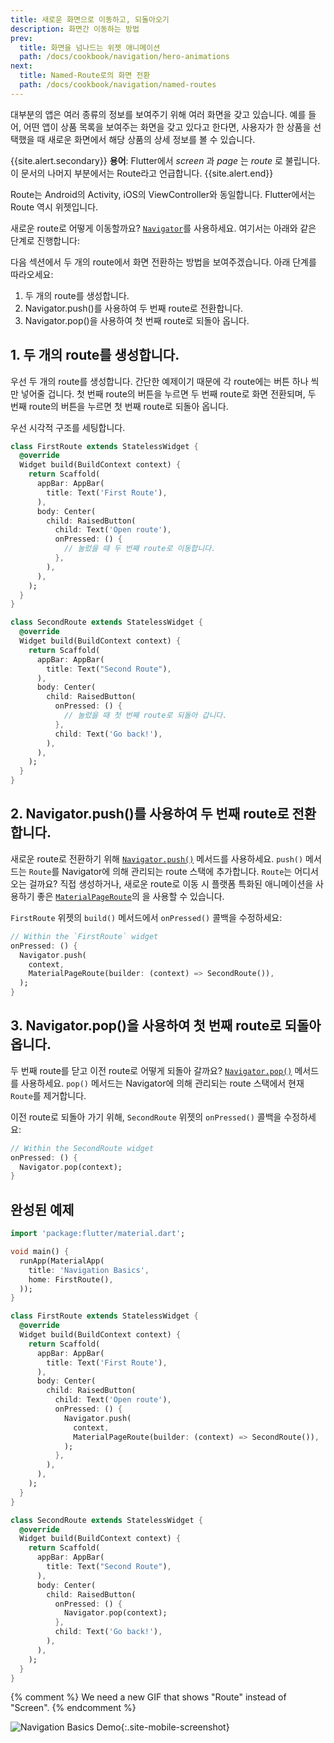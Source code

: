 ```yaml
---
title: 새로운 화면으로 이동하고, 되돌아오기
description: 화면간 이동하는 방법
prev:
  title: 화면을 넘나드는 위젯 애니메이션
  path: /docs/cookbook/navigation/hero-animations
next:
  title: Named-Route로의 화면 전환
  path: /docs/cookbook/navigation/named-routes
---
```


대부분의 앱은 여러 종류의 정보를 보여주기 위해 여러 화면을 갖고 있습니다.
예를 들어, 어떤 앱이 상품 목록을 보여주는 화면을 갖고 있다고 한다면, 
사용자가 한 상품을 선택했을 때 
새로운 화면에서 해당 상품의 상세 정보를 볼 수 있습니다.

{{site.alert.secondary}}
  **용어**: Flutter에서 _screen_ 과 _page_ 는 _route_ 로 불립니다.
  이 문서의 나머지 부분에서는 Route라고 언급합니다.
{{site.alert.end}}

Route는 Android의 Activity, iOS의 ViewController와 동일합니다.
Flutter에서는 Route 역시 위젯입니다.

새로운 route로 어떻게 이동할까요? 
[`Navigator`]({{site.api}}/flutter/widgets/Navigator-class.html)를 사용하세요.
여기서는 아래와 같은 단계로 진행합니다:

다음 섹션에서 두 개의 route에서 화면 전환하는 방법을 보여주겠습니다.
아래 단계를 따라오세요:

  1. 두 개의 route를 생성합니다.
  2. Navigator.push()를 사용하여 두 번째 route로 전환합니다.
  3. Navigator.pop()을 사용하여 첫 번째 route로 되돌아 옵니다.

## 1. 두 개의 route를 생성합니다.

우선 두 개의 route를 생성합니다. 간단한 예제이기 때문에 각 route에는 버튼
하나 씩만 넣어줄 겁니다. 첫 번째 route의 버튼을 누르면 두 번째 route로 
화면 전환되며, 두 번째 route의 버튼을 누르면 첫 번째 route로 되돌아 옵니다.

우선 시각적 구조를 세팅합니다.

```dart
class FirstRoute extends StatelessWidget {
  @override
  Widget build(BuildContext context) {
    return Scaffold(
      appBar: AppBar(
        title: Text('First Route'),
      ),
      body: Center(
        child: RaisedButton(
          child: Text('Open route'),
          onPressed: () {
            // 눌렀을 때 두 번째 route로 이동합니다.
          },
        ),
      ),
    );
  }
}

class SecondRoute extends StatelessWidget {
  @override
  Widget build(BuildContext context) {
    return Scaffold(
      appBar: AppBar(
        title: Text("Second Route"),
      ),
      body: Center(
        child: RaisedButton(
          onPressed: () {
            // 눌렀을 때 첫 번째 route로 되돌아 갑니다.
          },
          child: Text('Go back!'),
        ),
      ),
    );
  }
}
```

## 2. Navigator.push()를 사용하여 두 번째 route로 전환합니다.

새로운 route로 전환하기 위해 
[`Navigator.push()`]({{site.api}}/flutter/widgets/Navigator/push.html)
메서드를 사용하세요. `push()` 메서드는 `Route`를 Navigator에 의해 관리되는 
route 스택에 추가합니다. `Route`는 어디서 오는 걸까요?
직접 생성하거나, 새로운 route로 이동 시 
플랫폼 특화된 애니메이션을 사용하기 좋은 
[`MaterialPageRoute`]({{site.api}}/flutter/material/MaterialPageRoute-class.html)의 
을 사용할 수 있습니다. 

`FirstRoute` 위젯의 `build()` 메서드에서 
`onPressed()` 콜백을 수정하세요:

<!-- skip -->
```dart
// Within the `FirstRoute` widget
onPressed: () {
  Navigator.push(
    context,
    MaterialPageRoute(builder: (context) => SecondRoute()),
  );
}
```

## 3. Navigator.pop()을 사용하여 첫 번째 route로 되돌아 옵니다.

두 번째 route를 닫고 이전 route로 어떻게 되돌아 갈까요?
[`Navigator.pop()`]({{site.api}}/flutter/widgets/Navigator/pop.html)
메서드를 사용하세요. `pop()` 메서드는 Navigator에 의해 관리되는 route 스택에서 
현재 `Route`를 제거합니다.

이전 route로 되돌아 가기 위해, `SecondRoute` 위젯의 `onPressed()` 콜백을 수정하세요:

<!-- skip -->
```dart
// Within the SecondRoute widget
onPressed: () {
  Navigator.pop(context);
}
```

## 완성된 예제

```dart
import 'package:flutter/material.dart';

void main() {
  runApp(MaterialApp(
    title: 'Navigation Basics',
    home: FirstRoute(),
  ));
}

class FirstRoute extends StatelessWidget {
  @override
  Widget build(BuildContext context) {
    return Scaffold(
      appBar: AppBar(
        title: Text('First Route'),
      ),
      body: Center(
        child: RaisedButton(
          child: Text('Open route'),
          onPressed: () {
            Navigator.push(
              context,
              MaterialPageRoute(builder: (context) => SecondRoute()),
            );
          },
        ),
      ),
    );
  }
}

class SecondRoute extends StatelessWidget {
  @override
  Widget build(BuildContext context) {
    return Scaffold(
      appBar: AppBar(
        title: Text("Second Route"),
      ),
      body: Center(
        child: RaisedButton(
          onPressed: () {
            Navigator.pop(context);
          },
          child: Text('Go back!'),
        ),
      ),
    );
  }
}
```

{% comment %}
We need a new GIF that shows "Route" instead of "Screen".
{% endcomment %}

![Navigation Basics Demo](/images/cookbook/navigation-basics.gif){:.site-mobile-screenshot}
